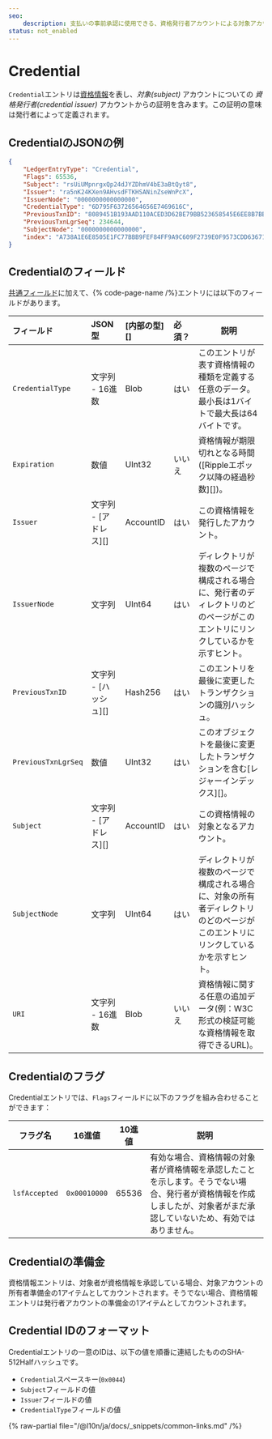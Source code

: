 ```yaml
---
seo:
    description: 支払いの事前承認に使用できる、資格発行者アカウントによる対象アカウントについての証明。
status: not_enabled
---
```

# Credential

`Credential`エントリは[資格情報](../../../../concepts/decentralized-storage/credentials.md)を表し、_対象(subject)_ アカウントについての _資格発行者(credential issuer)_ アカウントからの証明を含みます。この証明の意味は発行者によって定義されます。

## CredentialのJSONの例

```json
{
    "LedgerEntryType": "Credential",
    "Flags": 65536,
    "Subject": "rsUiUMpnrgxQp24dJYZDhmV4bE3aBtQyt8",
    "Issuer": "ra5nK24KXen9AHvsdFTKHSANinZseWnPcX",
    "IssuerNode": "0000000000000000",
    "CredentialType": "6D795F63726564656E7469616C",
    "PreviousTxnID": "8089451B193AAD110ACED3D62BE79BB523658545E6EE8B7BB0BE573FED9BCBFB",
    "PreviousTxnLgrSeq": 234644,
    "SubjectNode": "0000000000000000",
    "index": "A738A1E6E8505E1FC77BBB9FEF84FF9A9C609F2739E0F9573CDD6367100A0AA9"
}
```

<!-- TODO: update to a real example -->

## Credentialのフィールド

[共通フィールド](../common-fields.md)に加えて、{% code-page-name /%}エントリには以下のフィールドがあります。

| フィールド          | JSON型                | [内部の型][] | 必須？ | 説明 |
| :------------------ | :-------------------- | :----------- | :----- | ---- |
| `CredentialType`    | 文字列 - 16進数       | Blob         | はい   | このエントリが表す資格情報の種類を定義する任意のデータ。最小長は1バイトで最大長は64バイトです。 |
| `Expiration`        | 数値                  | UInt32       | いいえ | 資格情報が期限切れとなる時間([Rippleエポック以降の経過秒数][])。 |
| `Issuer`            | 文字列 - [アドレス][] | AccountID    | はい   | この資格情報を発行したアカウント。 |
| `IssuerNode`        | 文字列                | UInt64       | はい   | ディレクトリが複数のページで構成される場合に、発行者のディレクトリのどのページがこのエントリにリンクしているかを示すヒント。 |
| `PreviousTxnID`     | 文字列 - [ハッシュ][] | Hash256      | はい   | このエントリを最後に変更したトランザクションの識別ハッシュ。 |
| `PreviousTxnLgrSeq` | 数値                  | UInt32       | はい   | このオブジェクトを最後に変更したトランザクションを含む[レジャーインデックス][]。 |
| `Subject`           | 文字列 - [アドレス][] | AccountID    | はい   | この資格情報の対象となるアカウント。 |
| `SubjectNode`       | 文字列                | UInt64       | はい   | ディレクトリが複数のページで構成される場合に、対象の所有者ディレクトリのどのページがこのエントリにリンクしているかを示すヒント。 |
| `URI`               | 文字列 - 16進数       | Blob         | いいえ | 資格情報に関する任意の追加データ(例：W3C形式の検証可能な資格情報を取得できるURL)。 |

## Credentialのフラグ

Credentialエントリでは、`Flags`フィールドに以下のフラグを組み合わせることができます：

| フラグ名      | 16進値       | 10進値 | 説明 |
| ------------- | ------------ | ------ | ---- |
| `lsfAccepted` | `0x00010000` | 65536  | 有効な場合、資格情報の対象者が資格情報を承認したことを示します。そうでない場合、発行者が資格情報を作成しましたが、対象者がまだ承認していないため、有効ではありません。 |

## Credentialの準備金

資格情報エントリは、対象者が資格情報を承認している場合、対象アカウントの所有者準備金の1アイテムとしてカウントされます。そうでない場合、資格情報エントリは発行者アカウントの準備金の1アイテムとしてカウントされます。

## Credential IDのフォーマット

Credentialエントリの一意のIDは、以下の値を順番に連結したもののSHA-512Halfハッシュです。

* `Credential`スペースキー(`0x0044`)
* `Subject`フィールドの値
* `Issuer`フィールドの値
* `CredentialType`フィールドの値  

{% raw-partial file="/@l10n/ja/docs/_snippets/common-links.md" /%}
